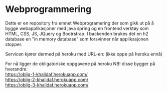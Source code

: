 # Webprogrammering
 
Dette er en repository fra emnet Webprogramering der som gikk ut på å bygge webapplikasjoner med java spring og en frontend verktøy som HTML, CSS, JS, JQuery og Bootrstrap. I backenden brukes det en h2 database en "in memory database" som forsvinner når applikasjonen stopper.

Servicen kjører dermed på heroku med URL-en: (ikke oppe på heroku ennå)

For nå ligger de obligatoriske oppgavene på heroku NB! disse bygger på hverandre:
<br>
https://oblig-1-khalidaf.herokuapp.com/
<br>
https://oblig-2-khalidaf.herokuapp.com/
<br>
https://oblig-3-khalidaf.herokuapp.com/
